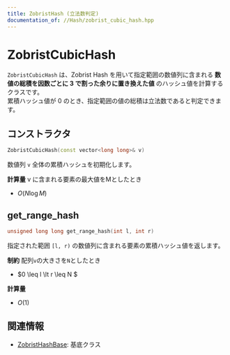 ```yaml
---
title: ZobristHash (立法数判定)
documentation_of: //Hash/zobrist_cubic_hash.hpp
---
```


# ZobristCubicHash
`ZobristCubicHash` は、Zobrist Hash を用いて指定範囲の数値列に含まれる  **数値の総積を因数ごとに 3 で割った余りに置き換えた値** のハッシュ値を計算するクラスです。  
累積ハッシュ値が 0 のとき、指定範囲の値の総積は立法数であると判定できます。  

## コンストラクタ
```cpp
ZobristCubicHash(const vector<long long>& v)
```

数値列 `v` 全体の累積ハッシュを初期化します。

**計算量**
v に含まれる要素の最大値をMとしたとき
- $O(N \log M)$

## get_range_hash
```cpp
unsigned long long get_range_hash(int l, int r)
```
指定された範囲 `[l, r)` の数値列に含まれる要素の累積ハッシュ値を返します。

**制約**
配列`v`の大きさを`N`としたとき
- $0 \leq l \lt r \leq N $

**計算量**
- $O(1)$

## 関連情報
- [ZobristHashBase](zobrist_hash_base.hpp): 基底クラス